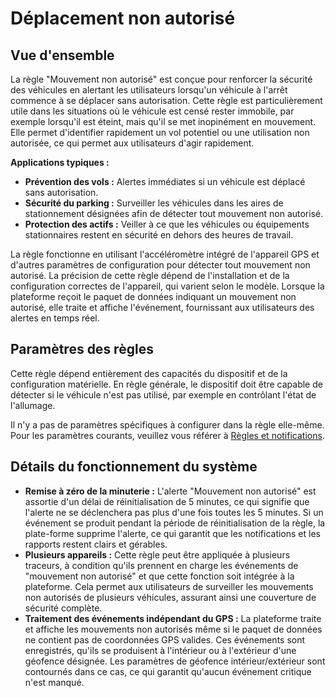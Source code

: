 # Déplacement non autorisé

## Vue d'ensemble

La règle "Mouvement non autorisé" est conçue pour renforcer la sécurité des véhicules en alertant les utilisateurs lorsqu'un véhicule à l'arrêt commence à se déplacer sans autorisation. Cette règle est particulièrement utile dans les situations où le véhicule est censé rester immobile, par exemple lorsqu'il est éteint, mais qu'il se met inopinément en mouvement. Elle permet d'identifier rapidement un vol potentiel ou une utilisation non autorisée, ce qui permet aux utilisateurs d'agir rapidement.

**Applications typiques :**

* **Prévention des vols :** Alertes immédiates si un véhicule est déplacé sans autorisation.
* **Sécurité du parking :** Surveiller les véhicules dans les aires de stationnement désignées afin de détecter tout mouvement non autorisé.
* **Protection des actifs :** Veiller à ce que les véhicules ou équipements stationnaires restent en sécurité en dehors des heures de travail.

La règle fonctionne en utilisant l'accéléromètre intégré de l'appareil GPS et d'autres paramètres de configuration pour détecter tout mouvement non autorisé. La précision de cette règle dépend de l'installation et de la configuration correctes de l'appareil, qui varient selon le modèle. Lorsque la plateforme reçoit le paquet de données indiquant un mouvement non autorisé, elle traite et affiche l'événement, fournissant aux utilisateurs des alertes en temps réel.

## Paramètres des règles

Cette règle dépend entièrement des capacités du dispositif et de la configuration matérielle. En règle générale, le dispositif doit être capable de détecter si le véhicule n'est pas utilisé, par exemple en contrôlant l'état de l'allumage.

Il n'y a pas de paramètres spécifiques à configurer dans la règle elle-même. Pour les paramètres courants, veuillez vous référer à [Règles et notifications](../../../guide-de-litilizateur/regles-et-notifications.md).

## Détails du fonctionnement du système

* **Remise à zéro de la minuterie :** L'alerte "Mouvement non autorisé" est assortie d'un délai de réinitialisation de 5 minutes, ce qui signifie que l'alerte ne se déclenchera pas plus d'une fois toutes les 5 minutes. Si un événement se produit pendant la période de réinitialisation de la règle, la plate-forme supprime l'alerte, ce qui garantit que les notifications et les rapports restent clairs et gérables.
* **Plusieurs appareils :** Cette règle peut être appliquée à plusieurs traceurs, à condition qu'ils prennent en charge les événements de "mouvement non autorisé" et que cette fonction soit intégrée à la plateforme. Cela permet aux utilisateurs de surveiller les mouvements non autorisés de plusieurs véhicules, assurant ainsi une couverture de sécurité complète.
* **Traitement des événements indépendant du GPS :** La plateforme traite et affiche les mouvements non autorisés même si le paquet de données ne contient pas de coordonnées GPS valides. Ces événements sont enregistrés, qu'ils se produisent à l'intérieur ou à l'extérieur d'une géofence désignée. Les paramètres de géofence intérieur/extérieur sont contournés dans ce cas, ce qui garantit qu'aucun événement critique n'est manqué.
